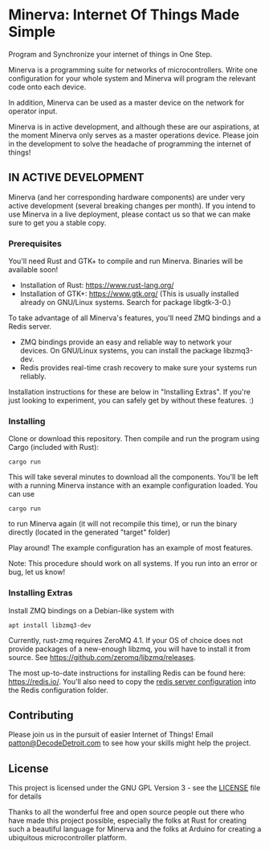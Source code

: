 # Minerva: Internet Of Things Made Simple

Program and Synchronize your internet of things in One Step.

Minerva is a programming suite for networks of microcontrollers. Write one configuration for your whole system and Minerva will program the relevant code onto each device.

In addition, Minerva can be used as a master device on the network for operator input.

Minerva is in active development, and although these are our aspirations, at the moment Minerva only serves as a master operations device. Please join in the development to solve the headache of programming the internet of things!

## IN ACTIVE DEVELOPMENT

Minerva (and her corresponding hardware components) are under very active development (several breaking changes per month). If you intend to use Minerva in a live deployment, please contact us so that we can make sure to get you a stable copy.

### Prerequisites

You'll need Rust and GTK+ to compile and run Minerva. Binaries will be available soon!

* Installation of Rust: https://www.rust-lang.org/
* Installation of GTK+: https://www.gtk.org/ (This is usually installed already on GNU/Linux systems. Search for package libgtk-3-0.)

To take advantage of all Minerva's features, you'll need ZMQ bindings and a Redis server.
* ZMQ bindings provide an easy and reliable way to network your devices. On GNU/Linux systems, you can install the package libzmq3-dev.
* Redis provides real-time crash recovery to make sure your systems run reliably.

Installation instructions for these are below in "Installing Extras". If you're just looking to experiment, you can safely get by without these features. :)

### Installing

Clone or download this repository. Then compile and run the program using Cargo (included with Rust):

```
cargo run
```

This will take several minutes to download all the components. You'll be left with a running Minerva instance with an example configuration loaded. You can use

```
cargo run
```

to run Minerva again (it will not recompile this time), or run the binary directly (located in the generated "target" folder)

Play around! The example configuration has an example of most features.

Note: This procedure should work on all systems. If you run into an error or bug, let us know!

### Installing Extras

Install ZMQ bindings on a Debian-like system with

```
apt install libzmq3-dev
```

Currently, rust-zmq requires ZeroMQ 4.1. If your OS of choice does not provide packages of a new-enough libzmq, you will have to install it from source. See https://github.com/zeromq/libzmq/releases.

The most up-to-date instructions for installing Redis can be found here: https://redis.io/. You'll also need to copy the [redis server configuration](examples/redis.conf) into the Redis configuration folder.

## Contributing

Please join us in the pursuit of easier Internet of Things! Email patton@DecodeDetroit.com to see how your skills might help the project.

## License

This project is licensed under the GNU GPL Version 3 - see the [LICENSE](LICENSE) file for details

Thanks to all the wonderful free and open source people out there who have made this project possible, especially the folks at Rust for creating such a beautiful language for Minerva and the folks at Arduino for creating a ubiquitous microcontroller platform.
